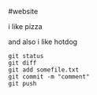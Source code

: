 #website

i like pizza

and also i like hotdog

```
git status
git diff
git add somefile.txt
git commit -m "comment"
git push
```
